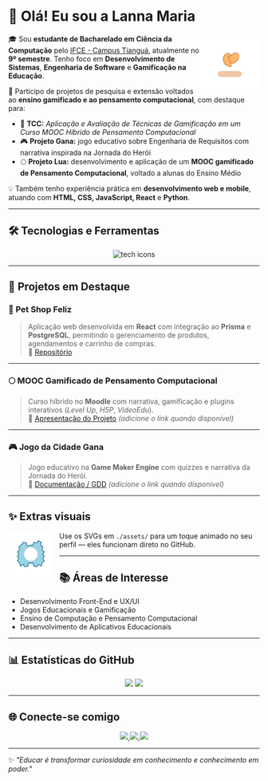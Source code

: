 # 👋 Olá! Eu sou a Lanna Maria  
<img align="right" src="./assets/wave.svg" width="120" alt="waving hand">

🎓 Sou **estudante de Bacharelado em Ciência da Computação** pelo [IFCE - Campus Tianguá](https://ifce.edu.br/tiangua), atualmente no **9º semestre**. Tenho foco em **Desenvolvimento de Sistemas**, **Engenharia de Software** e **Gamificação na Educação**.

🚀 Participo de projetos de pesquisa e extensão voltados ao **ensino gamificado e ao pensamento computacional**, com destaque para:  
- 🧠 **TCC:** *Aplicação e Avaliação de Técnicas de Gamificação em um Curso MOOC Híbrido de Pensamento Computacional*  
- 🎮 **Projeto Gana:** jogo educativo sobre Engenharia de Requisitos com narrativa inspirada na Jornada do Herói  
- 🌕 **Projeto Lua:** desenvolvimento e aplicação de um **MOOC gamificado de Pensamento Computacional**, voltado a alunas do Ensino Médio

💡 Também tenho experiência prática em **desenvolvimento web e mobile**, atuando com **HTML, CSS, JavaScript, React** e **Python**.

---

## 🛠️ Tecnologias e Ferramentas
<p align="center">
  <img src="https://skillicons.dev/icons?i=html,css,js,react,python,git,github,vscode,postgresql" alt="tech icons"/>
</p>

---

## 💼 Projetos em Destaque

### 🐾 Pet Shop Feliz
> Aplicação web desenvolvida em **React** com integração ao **Prisma** e **PostgreSQL**, permitindo o gerenciamento de produtos, agendamentos e carrinho de compras.  
🔗 [Repositório](https://github.com/LannaMaria/projeto-pet-shop-fullstack)

---

### 🌕 MOOC Gamificado de Pensamento Computacional
> Curso híbrido no **Moodle** com narrativa, gamificação e plugins interativos (*Level Up*, *H5P*, *VideoEdu*).  
🔗 [Apresentação do Projeto](#) *(adicione o link quando disponível)*

---

### 🎮 Jogo da Cidade Gana
> Jogo educativo na **Game Maker Engine** com quizzes e narrativa da Jornada do Herói.  
🔗 [Documentação / GDD](#) *(adicione o link quando disponível)*

---

## ✨ Extras visuais
<img src="./assets/gear.svg" width="90" alt="rotating gear" align="left" style="margin-right:12px"/>

Use os SVGs em `./assets/` para um toque animado no seu perfil — eles funcionam direto no GitHub.

---

## 📚 Áreas de Interesse
- Desenvolvimento Front-End e UX/UI  
- Jogos Educacionais e Gamificação  
- Ensino de Computação e Pensamento Computacional  
- Desenvolvimento de Aplicativos Educacionais

---

## 📊 Estatísticas do GitHub
<p align="center">
  <img src="https://github-readme-stats.vercel.app/api?username=LannaMaria&show_icons=true&theme=radical" height="160em" />
  <img src="https://github-readme-stats.vercel.app/api/top-langs/?username=LannaMaria&layout=compact&theme=radical" height="160em" />
</p>

---

## 🌐 Conecte-se comigo
<p align="center">
  <a href="https://www.linkedin.com/in/lanna-maria" target="_blank">
    <img src="https://img.shields.io/badge/LinkedIn-%230077B5.svg?style=for-the-badge&logo=linkedin&logoColor=white"/>
  </a>
  <a href="mailto:lannamaria@gmail.com">
    <img src="https://img.shields.io/badge/Gmail-D14836?style=for-the-badge&logo=gmail&logoColor=white"/>
  </a>
  <a href="https://lannamaria.github.io" target="_blank">
    <img src="https://img.shields.io/badge/Portfólio-%239B59B6.svg?style=for-the-badge&logo=firefox&logoColor=white"/>
  </a>
</p>

---

✨ *"Educar é transformar curiosidade em conhecimento e conhecimento em poder."*
